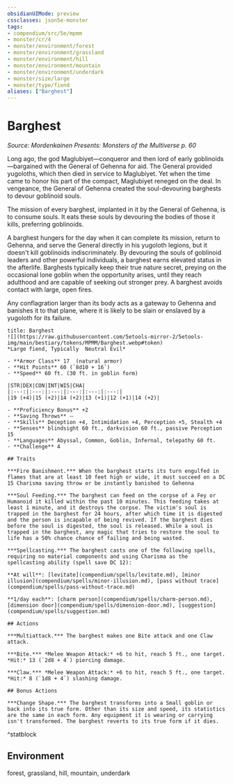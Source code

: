 ```yaml
---
obsidianUIMode: preview
cssclasses: json5e-monster
tags:
- compendium/src/5e/mpmm
- monster/cr/4
- monster/environment/forest
- monster/environment/grassland
- monster/environment/hill
- monster/environment/mountain
- monster/environment/underdark
- monster/size/large
- monster/type/fiend
aliases: ["Barghest"]
---
```

# Barghest
*Source: Mordenkainen Presents: Monsters of the Multiverse p. 60*  

Long ago, the god Maglubiyet—conqueror and then lord of early goblinoids—bargained with the General of Gehenna for aid. The General provided yugoloths, which then died in service to Maglubiyet. Yet when the time came to honor his part of the compact, Maglubiyet reneged on the deal. In vengeance, the General of Gehenna created the soul-devouring barghests to devour goblinoid souls.

The mission of every barghest, implanted in it by the General of Gehenna, is to consume souls. It eats these souls by devouring the bodies of those it kills, preferring goblinoids.

A barghest hungers for the day when it can complete its mission, return to Gehenna, and serve the General directly in his yugoloth legions, but it doesn't kill goblinoids indiscriminately. By devouring the souls of goblinoid leaders and other powerful individuals, a barghest earns elevated status in the afterlife. Barghests typically keep their true nature secret, preying on the occasional lone goblin when the opportunity arises, until they reach adulthood and are capable of seeking out stronger prey. A barghest avoids contact with large, open fires.

Any conflagration larger than its body acts as a gateway to Gehenna and banishes it to that plane, where it is likely to be slain or enslaved by a yugoloth for its failure.

```ad-statblock
title: Barghest
![](https://raw.githubusercontent.com/5etools-mirror-2/5etools-img/main/bestiary/tokens/MPMM/Barghest.webp#token)
*Large fiend, Typically  Neutral Evil*

- **Armor Class** 17  (natural armor)
- **Hit Points** 60 (`8d10 + 16`)
- **Speed** 60 ft. (30 ft. in goblin form)

|STR|DEX|CON|INT|WIS|CHA|
|:---:|:---:|:---:|:---:|:---:|:---:|
|19 (+4)|15 (+2)|14 (+2)|13 (+1)|12 (+1)|14 (+2)|

- **Proficiency Bonus** +2
- **Saving Throws** ⏤
- **Skills** Deception +4, Intimidation +4, Perception +5, Stealth +4
- **Senses** blindsight 60 ft., darkvision 60 ft., passive Perception 15
- **Languages** Abyssal, Common, Goblin, Infernal, telepathy 60 ft.
- **Challenge** 4

## Traits

***Fire Banishment.*** When the barghest starts its turn engulfed in flames that are at least 10 feet high or wide, it must succeed on a DC 15 Charisma saving throw or be instantly banished to Gehenna

***Soul Feeding.*** The barghest can feed on the corpse of a Fey or Humanoid it killed within the past 10 minutes. This feeding takes at least 1 minute, and it destroys the corpse. The victim's soul is trapped in the barghest for 24 hours, after which time it is digested and the person is incapable of being revived. If the barghest dies before the soul is digested, the soul is released. While a soul is trapped in the barghest, any magic that tries to restore the soul to life has a 50% chance chance of failing and being wasted.

***Spellcasting.*** The barghest casts one of the following spells, requiring no material components and using Charisma as the spellcasting ability (spell save DC 12):

**At will**: [levitate](compendium/spells/levitate.md), [minor illusion](compendium/spells/minor-illusion.md), [pass without trace](compendium/spells/pass-without-trace.md)

**1/day each**: [charm person](compendium/spells/charm-person.md), [dimension door](compendium/spells/dimension-door.md), [suggestion](compendium/spells/suggestion.md)

## Actions

***Multiattack.*** The barghest makes one Bite attack and one Claw attack.

***Bite.*** *Melee Weapon Attack:* +6 to hit, reach 5 ft., one target. *Hit:* 13 (`2d8 + 4`) piercing damage.

***Claw.*** *Melee Weapon Attack:* +6 to hit, reach 5 ft., one target. *Hit:* 8 (`1d8 + 4`) slashing damage.

## Bonus Actions

***Change Shape.*** The barghest transforms into a Small goblin or back into its true form. Other than its size and speed, its statistics are the same in each form. Any equipment it is wearing or carrying isn't transformed. The barghest reverts to its true form if it dies.
```
^statblock

## Environment

forest, grassland, hill, mountain, underdark